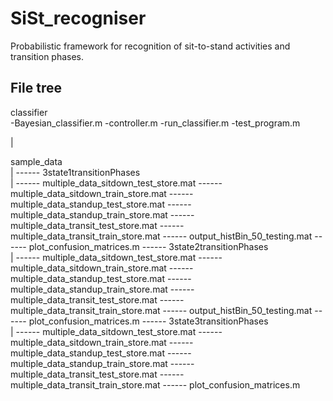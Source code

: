 # SiSt_recogniser
Probabilistic framework for recognition of sit-to-stand activities and transition phases.


## File tree

classifier\
-Bayesian_classifier.m
-controller.m
-run_classifier.m
-test_program.m

|

sample_data\
|
 ------ 3state1transitionPhases\
        |
	 ------ multiple_data_sitdown_test_store.mat
	 ------ multiple_data_sitdown_train_store.mat
	 ------ multiple_data_standup_test_store.mat
	 ------ multiple_data_standup_train_store.mat
	 ------ multiple_data_transit_test_store.mat
	 ------ multiple_data_transit_train_store.mat
	 ------ output_histBin_50_testing.mat
	 ------ plot_confusion_matrices.m
 ------ 3state2transitionPhases\
        |
	 ------ multiple_data_sitdown_test_store.mat
	 ------ multiple_data_sitdown_train_store.mat
	 ------ multiple_data_standup_test_store.mat
	 ------ multiple_data_standup_train_store.mat
	 ------ multiple_data_transit_test_store.mat
	 ------ multiple_data_transit_train_store.mat
	 ------ output_histBin_50_testing.mat
	 ------ plot_confusion_matrices.m
 ------ 3state3transitionPhases\
        |
	 ------ multiple_data_sitdown_test_store.mat
	 ------ multiple_data_sitdown_train_store.mat
	 ------ multiple_data_standup_test_store.mat
	 ------ multiple_data_standup_train_store.mat
	 ------ multiple_data_transit_test_store.mat
	 ------ multiple_data_transit_train_store.mat
	 ------ plot_confusion_matrices.m
